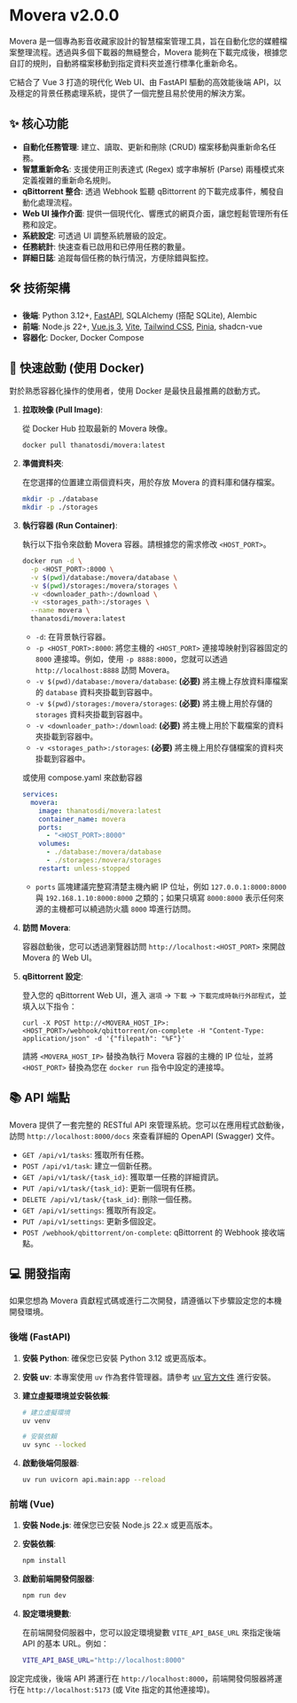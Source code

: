# Movera v2.0.0

Movera 是一個專為影音收藏家設計的智慧檔案管理工具，旨在自動化您的媒體檔案整理流程。透過與多個下載器的無縫整合，Movera 能夠在下載完成後，根據您自訂的規則，自動將檔案移動到指定資料夾並進行標準化重新命名。

它結合了 Vue 3 打造的現代化 Web UI、由 FastAPI 驅動的高效能後端 API，以及穩定的背景任務處理系統，提供了一個完整且易於使用的解決方案。

## ✨ 核心功能

- **自動化任務管理**: 建立、讀取、更新和刪除 (CRUD) 檔案移動與重新命名任務。
- **智慧重新命名**: 支援使用正則表達式 (Regex) 或字串解析 (Parse) 兩種模式來定義複雜的重新命名規則。
- **qBittorrent 整合**: 透過 Webhook 監聽 qBittorrent 的下載完成事件，觸發自動化處理流程。
- **Web UI 操作介面**: 提供一個現代化、響應式的網頁介面，讓您輕鬆管理所有任務和設定。
- **系統設定**: 可透過 UI 調整系統層級的設定。
- **任務統計**: 快速查看已啟用和已停用任務的數量。
- **詳細日誌**: 追蹤每個任務的執行情況，方便除錯與監控。

## 🛠️ 技術架構

- **後端**: Python 3.12+, [FastAPI](https://fastapi.tiangolo.com/), SQLAlchemy (搭配 SQLite), Alembic
- **前端**: Node.js 22+, [Vue.js 3](https://vuejs.org/), [Vite](https://vitejs.dev/), [Tailwind CSS](https://tailwindcss.com/), [Pinia](https://pinia.vuejs.org/), shadcn-vue
- **容器化**: Docker, Docker Compose

## 🚀 快速啟動 (使用 Docker)

對於熟悉容器化操作的使用者，使用 Docker 是最快且最推薦的啟動方式。

1.  **拉取映像 (Pull Image)**:

    從 Docker Hub 拉取最新的 Movera 映像。

    ```bash
    docker pull thanatosdi/movera:latest
    ```

2.  **準備資料夾**:

    在您選擇的位置建立兩個資料夾，用於存放 Movera 的資料庫和儲存檔案。

    ```bash
    mkdir -p ./database
    mkdir -p ./storages
    ```

3.  **執行容器 (Run Container)**:

    執行以下指令來啟動 Movera 容器。請根據您的需求修改 `<HOST_PORT>`。

    ```bash
    docker run -d \
      -p <HOST_PORT>:8000 \
      -v $(pwd)/database:/movera/database \
      -v $(pwd)/storages:/movera/storages \
      -v <downloader_path>:/download \
      -v <storages_path>:/storages \
      --name movera \
      thanatosdi/movera:latest
    ```

    - `-d`: 在背景執行容器。
    - `-p <HOST_PORT>:8000`: 將您主機的 `<HOST_PORT>` 連接埠映射到容器固定的 `8000` 連接埠。例如，使用 `-p 8888:8000`，您就可以透過 `http://localhost:8888` 訪問 Movera。
    - `-v $(pwd)/database:/movera/database`: **(必要)** 將主機上存放資料庫檔案的 `database` 資料夾掛載到容器中。
    - `-v $(pwd)/storages:/movera/storages`: **(必要)** 將主機上用於存儲的 `storages` 資料夾掛載到容器中。
    - `-v <downloader_path>:/download`: **(必要)** 將主機上用於下載檔案的資料夾掛載到容器中。
    - `-v <storages_path>:/storages`: **(必要)** 將主機上用於存儲檔案的資料夾掛載到容器中。

    或使用 compose.yaml 來啟動容器
    ```yaml
    services:
      movera:
        image: thanatosdi/movera:latest
        container_name: movera
        ports:
          - "<HOST_PORT>:8000"
        volumes:
          - ./database:/movera/database
          - ./storages:/movera/storages
        restart: unless-stopped
    ```
    - `ports` 區塊建議完整寫清楚主機內網 IP 位址，例如 `127.0.0.1:8000:8000` 與 `192.168.1.10:8000:8000` 之類的；如果只填寫 `8000:8000` 表示任何來源的主機都可以繞過防火牆 `8000` 埠進行訪問。

4.  **訪問 Movera**:

    容器啟動後，您可以透過瀏覽器訪問 `http://localhost:<HOST_PORT>` 來開啟 Movera 的 Web UI。

5.  **qBittorrent 設定**:

    登入您的 qBittorrent Web UI，進入 `選項` -> `下載` -> `下載完成時執行外部程式`，並填入以下指令：

    ```
    curl -X POST http://<MOVERA_HOST_IP>:<HOST_PORT>/webhook/qbittorrent/on-complete -H "Content-Type: application/json" -d '{"filepath": "%F"}'
    ```

    請將 `<MOVERA_HOST_IP>` 替換為執行 Movera 容器的主機的 IP 位址，並將 `<HOST_PORT>` 替換為您在 `docker run` 指令中設定的連接埠。

## 📚 API 端點

Movera 提供了一套完整的 RESTful API 來管理系統。您可以在應用程式啟動後，訪問 `http://localhost:8000/docs` 來查看詳細的 OpenAPI (Swagger) 文件。

- `GET /api/v1/tasks`: 獲取所有任務。
- `POST /api/v1/task`: 建立一個新任務。
- `GET /api/v1/task/{task_id}`: 獲取單一任務的詳細資訊。
- `PUT /api/v1/task/{task_id}`: 更新一個現有任務。
- `DELETE /api/v1/task/{task_id}`: 刪除一個任務。
- `GET /api/v1/settings`: 獲取所有設定。
- `PUT /api/v1/settings`: 更新多個設定。
- `POST /webhook/qbittorrent/on-complete`: qBittorrent 的 Webhook 接收端點。

## 💻 開發指南

如果您想為 Movera 貢獻程式碼或進行二次開發，請遵循以下步驟設定您的本機開發環境。

### 後端 (FastAPI)

1.  **安裝 Python**: 確保您已安裝 Python 3.12 或更高版本。
2.  **安裝 uv**: 本專案使用 `uv` 作為套件管理器。請參考 [uv 官方文件](https://github.com/astral-sh/uv) 進行安裝。
3.  **建立虛擬環境並安裝依賴**: 

    ```bash
    # 建立虛擬環境
    uv venv

    # 安裝依賴
    uv sync --locked
    ```

4.  **啟動後端伺服器**:

    ```bash
    uv run uvicorn api.main:app --reload
    ```

### 前端 (Vue)

1.  **安裝 Node.js**: 確保您已安裝 Node.js 22.x 或更高版本。
2.  **安裝依賴**: 

    ```bash
    npm install
    ```

3.  **啟動前端開發伺服器**:

    ```bash
    npm run dev
    ```

4.  **設定環境變數**:

    在前端開發伺服器中，您可以設定環境變數 `VITE_API_BASE_URL` 來指定後端 API 的基本 URL。例如：

    ```bash
    VITE_API_BASE_URL="http://localhost:8000"
    ```

設定完成後，後端 API 將運行在 `http://localhost:8000`，前端開發伺服器將運行在 `http://localhost:5173` (或 Vite 指定的其他連接埠)。